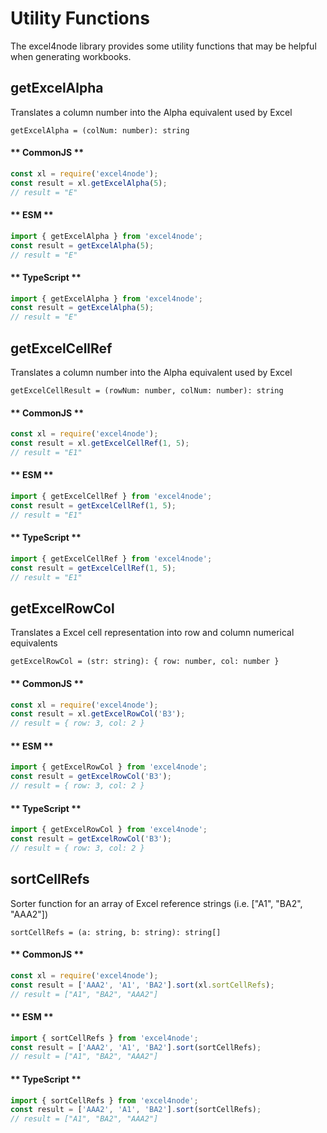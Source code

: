 # Utility Functions

The excel4node library provides some utility functions that may be helpful when generating workbooks.

## getExcelAlpha

Translates a column number into the Alpha equivalent used by Excel

`getExcelAlpha = (colNum: number): string`

<!-- tabs:start -->

#### ** CommonJS **

```javascript
const xl = require('excel4node');
const result = xl.getExcelAlpha(5);
// result = "E"
```

#### ** ESM **

```javascript
import { getExcelAlpha } from 'excel4node';
const result = getExcelAlpha(5);
// result = "E"
```

#### ** TypeScript **

```typescript
import { getExcelAlpha } from 'excel4node';
const result = getExcelAlpha(5);
// result = "E"
```

<!-- tabs:end -->

## getExcelCellRef

Translates a column number into the Alpha equivalent used by Excel

`getExcelCellResult = (rowNum: number, colNum: number): string`

<!-- tabs:start -->

#### ** CommonJS **

```javascript
const xl = require('excel4node');
const result = xl.getExcelCellRef(1, 5);
// result = "E1"
```

#### ** ESM **

```javascript
import { getExcelCellRef } from 'excel4node';
const result = getExcelCellRef(1, 5);
// result = "E1"
```

#### ** TypeScript **

```typescript
import { getExcelCellRef } from 'excel4node';
const result = getExcelCellRef(1, 5);
// result = "E1"
```

<!-- tabs:end -->

## getExcelRowCol

Translates a Excel cell representation into row and column numerical equivalents

`getExcelRowCol = (str: string): { row: number, col: number }`

<!-- tabs:start -->

#### ** CommonJS **

```javascript
const xl = require('excel4node');
const result = xl.getExcelRowCol('B3');
// result = { row: 3, col: 2 }
```

#### ** ESM **

```javascript
import { getExcelRowCol } from 'excel4node';
const result = getExcelRowCol('B3');
// result = { row: 3, col: 2 }
```

#### ** TypeScript **

```typescript
import { getExcelRowCol } from 'excel4node';
const result = getExcelRowCol('B3');
// result = { row: 3, col: 2 }
```

<!-- tabs:end -->

## sortCellRefs

Sorter function for an array of Excel reference strings (i.e. ["A1", "BA2", "AAA2"])

`sortCellRefs = (a: string, b: string): string[]`

<!-- tabs:start -->

#### ** CommonJS **

```javascript
const xl = require('excel4node');
const result = ['AAA2', 'A1', 'BA2'].sort(xl.sortCellRefs);
// result = ["A1", "BA2", "AAA2"]
```

#### ** ESM **

```javascript
import { sortCellRefs } from 'excel4node';
const result = ['AAA2', 'A1', 'BA2'].sort(sortCellRefs);
// result = ["A1", "BA2", "AAA2"]
```

#### ** TypeScript **

```typescript
import { sortCellRefs } from 'excel4node';
const result = ['AAA2', 'A1', 'BA2'].sort(sortCellRefs);
// result = ["A1", "BA2", "AAA2"]
```

<!-- tabs:end -->
